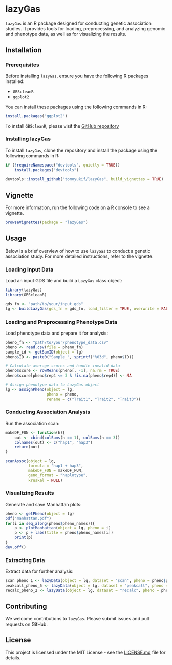 # lazyGas

`lazyGas` is an R package designed for conducting genetic association studies. It provides tools for loading, preprocessing, and analyzing genomic and phenotype data, as well as for visualizing the results.

## Installation

### Prerequisites

Before installing `lazyGas`, ensure you have the following R packages installed:

- `GBScleanR`
- `ggplot2`

You can install these packages using the following commands in R:
```R
install.packages("ggplot2")
```

To install `GBScleanR`, please visit the [GitHub repository](https://github.com/tomoyukif/GBScleanR)

### Installing lazyGas

To install `lazyGas`, clone the repository and install the package using the following commands in R:
```R
if (!requireNamespace("devtools", quietly = TRUE))
    install.packages("devtools")
    
devtools::install_github("tomoyukif/lazyGas", build_vignettes = TRUE)
```

## Vignette

For more information, run the following code on a R console to see a vignette.
```R
browseVignettes(package = "lazyGas")
```

## Usage

Below is a brief overview of how to use `lazyGas` to conduct a genetic association study. For more detailed instructions, refer to the vignette.

### Loading Input Data

Load an input GDS file and build a `LazyGas` class object:
```R
library(lazyGas)
library(GBScleanR)

gds_fn <- "path/to/your/input.gds"
lg <- buildLazyGas(gds_fn = gds_fn, load_filter = TRUE, overwrite = FALSE)
```

### Loading and Preprocessing Phenotype Data

Load phenotype data and prepare it for analysis:
```R
pheno_fn <- "path/to/your/phenotype_data.csv"
pheno <- read.csv(file = pheno_fn)
sample_id <- getSamID(object = lg)
pheno$ID <- paste0("Sample_", sprintf("%03d", pheno$ID))

# Calculate average scores and handle invalid data
pheno$score <- rowMeans(pheno[, -1], na.rm = TRUE)
pheno$score[pheno$rep4 <= 3 & !is.na(pheno$rep4)] <- NA

# Assign phenotype data to LazyGas object
lg <- assignPheno(object = lg,
                  pheno = pheno,
                  rename = c("Trait1", "Trait2", "Trait3"))
```

### Conducting Association Analysis

Run the association scan:
```R
makeDF_FUN <- function(h){
    out <- cbind(colSums(h == 1), colSums(h == 3))
    colnames(out) <- c("hap1", "hap3")
    return(out)
}

scanAssoc(object = lg,
          formula = "hap1 + hap3",
          makeDF_FUN = makeDF_FUN,
          geno_format = "haplotype",
          kruskal = NULL)
```

### Visualizing Results

Generate and save Manhattan plots:
```R
pheno <- getPheno(object = lg)
pdf("manhattan.pdf")
for(i in seq_along(pheno$pheno_names)){
    p <- plotManhattan(object = lg, pheno = i)
    p <- p + labs(title = pheno$pheno_names[i])
    print(p)
}
dev.off()
```

### Extracting Data

Extract data for further analysis:
```R
scan_pheno_1 <- lazyData(object = lg, dataset = "scan", pheno = pheno$pheno_names[1])
peakcall_pheno_5 <- lazyData(object = lg, dataset = "peakcall", pheno = pheno$pheno_names[5])
recalc_pheno_2 <- lazyData(object = lg, dataset = "recalc", pheno = pheno$pheno_names[2])
```

## Contributing

We welcome contributions to `lazyGas`. Please submit issues and pull requests on GitHub.

## License

This project is licensed under the MIT License - see the [LICENSE.md](LICENSE.md) file for details.
```
